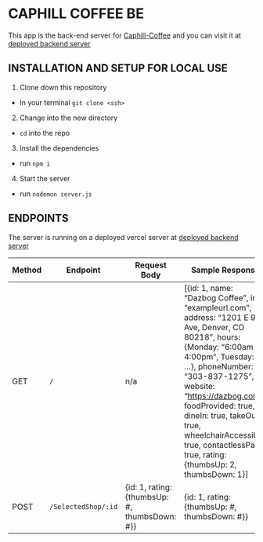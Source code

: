 # CAPHILL COFFEE BE

This app is the back-end server for [Caphill-Coffee](https://github.com/alfonsojack/caphill-coffee) and you can visit it at [deployed backend server](https://caphill-coffee-be-indol.vercel.app)

## INSTALLATION AND SETUP FOR LOCAL USE
1. Clone down this repository
- In your terminal `git clone <ssh>`
2. Change into the new directory
- `cd` into the repo
3. Install the dependencies
- run `npm i` 
4. Start the server
- run `nodemon server.js`

## ENDPOINTS
The server is running on a deployed vercel server at [deployed backend server](https://caphill-coffee-be-indol.vercel.app)

| Method | Endpoint | Request Body | Sample Response |
|--------|----------|--------------|-----------------|
| GET    | `/`      | n/a          | [{id: 1, name: “Dazbog Coffee”, img: “exampleurl.com”, address: “1201 E 9th Ave, Denver, CO 80218”, hours: {Monday: “6:00am - 4:00pm”, Tuesday: …}, phoneNumber: “303-837-1275”, website: “https://dazbog.com”, foodProvided: true, dineIn: true, takeOut: true, wheelchairAccessible: true, contactlessPay: true, rating: {thumbsUp: 2, thumbsDown: 1}] |
| POST   | `/SelectedShop/:id` | {id: 1, rating: {thumbsUp: #, thumbsDown: #}} | {id: 1, rating: {thumbsUp: #, thumbsDown: #}} |
